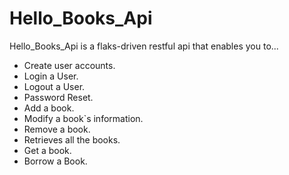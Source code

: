 # Hello_Books_Api

Hello_Books_Api is a flaks-driven restful api that enables  you to...

 * Create user accounts.
 * Login a User.
 * Logout a User.
 * Password Reset.
 * Add a book.
 * Modify a book`s information.
 * Remove a book.
 * Retrieves all the books.
 * Get a book.
 * Borrow a Book.




